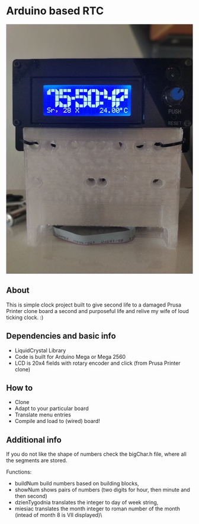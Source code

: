 # Arduino based RTC

![image](Zegar.jpg)

## About
This is simple clock project built to give second life to a damaged Prusa Printer clone board a second and purposeful life and relive my wife of loud ticking clock. :) 

## Dependencies and basic info
 - LiquidCrystal Library
 - Code is built for Arduino Mega or Mega 2560
 - LCD is 20x4 fields with rotary encoder and click (from Prusa Printer clone)
 
## How to
- Clone
- Adapt to your particular board
- Translate menu entries
- Compile and load to (wired) board!

## Additional info
If you do not like the shape of numbers check the bigChar.h file, where all the segments are stored.

Functions:
- buildNum build numbers based on building blocks,
- showNum shows pairs of numbers (two digits for hour, then minute and then second)
- dzienTygodnia translates the integer to day of week string,
- miesiac translates the month integer to roman number of the month (intead of month 8 is VII displayed)\  
 